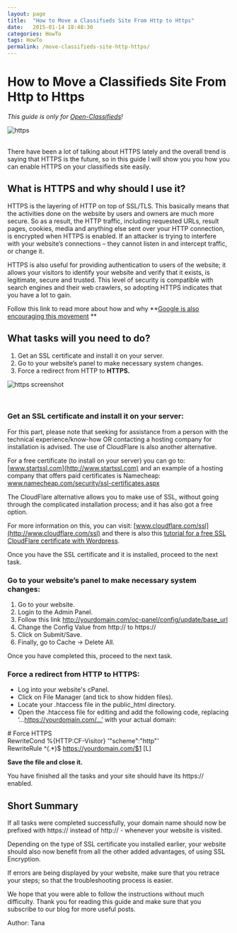 ```yaml
---
layout: page
title:  "How to Move a Classifieds Site From Http to Https"
date:   2015-01-14 18:48:30
categories: HowTo
tags: HowTo
permalink: /move-classifieds-site-http-https/
---
```

# How to Move a Classifieds Site From Http to Https

_This guide is only for [Open-Classifieds](http://open-classifieds.com/)!_

![https](http://open-classifieds.com/wp-content/uploads/2015/01/1280x960xprivacy-policy-510728_1280.jpg.pagespeed.ic.r-dW5o7U5q.jpg) 

<br>
There have been a lot of talking about HTTPS lately and the overall trend is saying that HTTPS is the future, so in this guide I will show you you how you can enable HTTPS on your classifieds site easily. 

## What is HTTPS and why should I use it?

HTTPS is the layering of HTTP on top of SSL/TLS. This basically means that the activities done on the website by users and owners are much more secure. So as a result, the HTTP traffic, including requested URLs, result pages, cookies, media and anything else sent over your HTTP connection, is encrypted when HTTPS is enabled. If an attacker is trying to interfere with your website’s connections – they cannot listen in and intercept traffic, or change it. 

HTTPS is also useful for providing authentication to users of the website; it allows your visitors to identify your website and verify that it exists, is legitimate, secure and trusted. This level of security is compatible with search engines and their web crawlers, so adopting HTTPS indicates that you have a lot to gain. 

Follow this link to read more about how and why **[Google is also encouraging this movement](http://googleonlinesecurity.blogspot.com.es/2014/08/https-as-ranking-signal_6.html) **

## What tasks will you need to do?

1. Get an SSL certificate and install it on your server.
2. Go to your website’s panel to make necessary system changes.
3. Force a redirect from HTTP to **HTTPS.**
  
![https screenshot](http://open-classifieds.com/wp-content/uploads/2015/01/https.png)

<br>

### Get an SSL certificate and install it on your server:

For this part, please note that seeking for assistance from a person with the technical experience/know-how OR contacting a hosting company for installation is advised. The use of CloudFlare is also another alternative. 

For a free certificate (to install on your server) you can go to: [www.startssl.com](http://www.startssl.com) and an example of a hosting company that offers paid certificates is Namecheap: [www.namecheap.com/security/ssl-certificates.aspx ](www.namecheap.com/security/ssl-certificates.aspx ) 

The CloudFlare alternative allows you to make use of SSL, without going through the complicated installation process; and it has also got a free option. 

For more information on this, you can visit: [www.cloudflare.com/ssl](http://www.cloudflare.com/ssl) and there is also this [tutorial for a free SSL CloudFlare certificate with Wordpress](https://wp-dreams.com/articles/2014/10/free-ssl-certificate-with-cloudflare-for-wordpress/). 

Once you have the SSL certificate and it is installed, proceed to the next task. 

### Go to your website’s panel to make necessary system changes:

1. Go to your website.
2. Login to the Admin Panel.
3. Follow this link http://yourdomain.com/oc-panel/config/update/base_url
4. Change the Config Value from http:// to https://
5. Click on Submit/Save.
6. Finally, go to Cache -> Delete All.

Once you have completed this, proceed to the next task. 

### Force a redirect from HTTP to HTTPS:

  * Log into your website's cPanel.
  * Click on File Manager (and tick to show hidden files).
  * Locate your .htaccess file in the public_html directory.
  * Open the .htaccess file for editing and add the following code, replacing ‘…https://yourdomain.com/…’ with your actual domain:
  
\# Force HTTPS <br>
RewriteCond %{HTTP:CF-Visitor} '"scheme":"http"' <br>
RewriteRule ^(.*)$ https://yourdomain.com/$1 [L] 

**Save the file and close it.** 

You have finished all the tasks and your site should have its https:// enabled. 

## Short Summary

If all tasks were completed successfully, your domain name should now be prefixed with https:// instead of http:// - whenever your website is visited. 

Depending on the type of SSL certificate you installed earlier, your website should also now benefit from all the other added advantages, of using SSL Encryption. 

If errors are being displayed by your website, make sure that you retrace your steps; so that the troubleshooting process is easier. 

We hope that you were able to follow the instructions without much difficulty. Thank you for reading this guide and make sure that you subscribe to our blog for more useful posts. 

Author: Tana


<!--title: How to Move a Classifieds Site From Http to Https
link: http://open-classifieds.com/2015/01/14/move-classifieds-site-http-https/
author: Kinan
description: 
post_id: 22688
created: 2015/01/14 19:48:30
created_gmt: 2015/01/14 18:48:30
comment_status: open
post_name: move-classifieds-site-http-https
status: publish
post_type: post-->